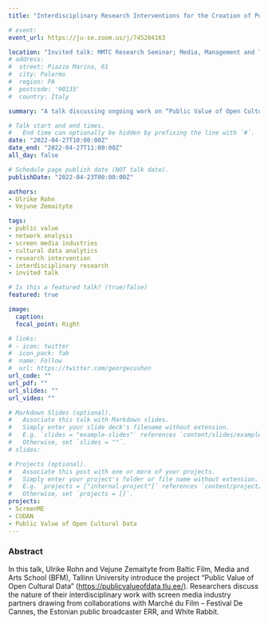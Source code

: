 ```yaml
---
title: "Interdisciplinary Research Interventions for the Creation of Public Value in the Screen Media Industry"

# event: 
event_url: https://ju-se.zoom.us/j/745204163

location: "Invited talk: MMTC Research Seminar; Media, Management and Transformation Centre; Jönköping University, Sweden"
# address:
#  street: Piazza Marina, 61
#  city: Palermo
#  region: PA
#  postcode: '90133'
#  country: Italy

summary: "A talk discussing ongoing work on “Public Value of Open Cultural Data” project"

# Talk start and end times.
#   End time can optionally be hidden by prefixing the line with `#`.
date: "2022-04-27T10:00:00Z"
date_end: "2022-04-27T11:00:00Z"
all_day: false

# Schedule page publish date (NOT talk date).
publishDate: "2022-04-23T00:00:00Z"

authors: 
- Ulrike Rohn
- Vejune Zemaityte

tags:
- public value
- network analysis
- screen media industries
- cultural data analytics
- research intervention
- interdisciplinary research
- invited talk

# Is this a featured talk? (true/false)
featured: true

image:
  caption: 
  focal_point: Right

# links:
# - icon: twitter
#  icon_pack: fab
#  name: Follow
#  url: https://twitter.com/georgecushen
url_code: ""
url_pdf: ""
url_slides: ""
url_video: ""

# Markdown Slides (optional).
#   Associate this talk with Markdown slides.
#   Simply enter your slide deck's filename without extension.
#   E.g. `slides = "example-slides"` references `content/slides/example-slides.md`.
#   Otherwise, set `slides = ""`.
# slides:

# Projects (optional).
#   Associate this post with one or more of your projects.
#   Simply enter your project's folder or file name without extension.
#   E.g. `projects = ["internal-project"]` references `content/project/deep-learning/index.md`.
#   Otherwise, set `projects = []`.
projects:
- ScreenME
- CUDAN
- Public Value of Open Cultural Data
---
```


### Abstract

In this talk, Ulrike Rohn and Vejune Zemaityte from Baltic Film, Media and Arts School (BFM), Tallinn University introduce the project “Public Value of Open Cultural Data” (https://publicvalueofdata.tlu.ee/). Researchers discuss the nature of their interdisciplinary work with screen media industry partners drawing from collaborations with Marché du Film – Festival De Cannes, the Estonian public broadcaster ERR, and White Rabbit.